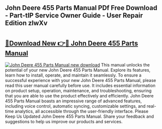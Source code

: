 ## John Deere 455 Parts Manual PDf Free Download - Part-tIP Service Owner Guide - User Repair Edition zlwXv

# <h2><a href="http://bc42075.oget.top/?id=John+Deere+455+Parts+Manual">🔗Download New 👉🔴 John Deere 455 Parts Manual</a></h2>

[![John Deere 455 Parts Manual new download](https://i.imgur.com/5g1atiW.png)](http://bc42075.oget.top/?id=John+Deere+455+Parts+Manual)
This manual unlocks the potential of your new John Deere 455 Parts Manual. Explore its features, learn how to install, operate, and maintain it seamlessly. To ensure a successful experience with your new John Deere 455 Parts Manual, please read this user manual carefully before use. It includes essential information on product setup, operation, maintenance, and troubleshooting, ensuring that you are able to use the product effectively and efficiently. John Deere 455 Parts Manual boasts an impressive range of advanced features, including voice control, automatic syncing, customizable settings, and real-time analytics, all accessible through the user-friendly interface. Please Keep Us Updated John Deere 455 Parts Manual. Share your feedback and suggestions to help us improve our products and services.

